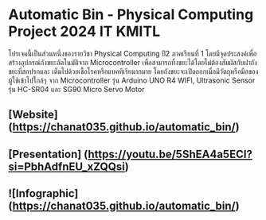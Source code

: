 # Automatic Bin - Physical Computing Project 2024 IT KMITL

  โปรเจคนี้เป็นส่วนหนึ่งของรายวิชา Physical Computing ปี2 ภาคเรียนที่ 1 โดยมีจุดประสงค์เพื่อสร้างอุปกรณ์ถังขยะอัตโนมัติจาก Microcontroller เพื่อสามารถทิ้งขยะได้โดยไม่ต้องสัมผัสกับฝาถังขยะที่สกปรกและ
เต็มไปด้วยเชื้อโรคหรือแบคทีเรียมากมาย โดยถังขยะจะเปิดออกเมื่อมีวัตถุหรือมือของผู้ใช้เข้าไปใกล้ๆ จาก Microcontroller รุ่น Arduino UNO R4 WIFI, Ultrasonic Sensor รุ่น HC-SR04 และ SG90 Micro Servo Motor

## [Website] (https://chanat035.github.io/automatic_bin/)
## [Presentation] (https://youtu.be/5ShEA4a5ECI?si=PbhAdfnEU_xZQQsi)
## ![Infographic] (https://chanat035.github.io/automatic_bin/)
